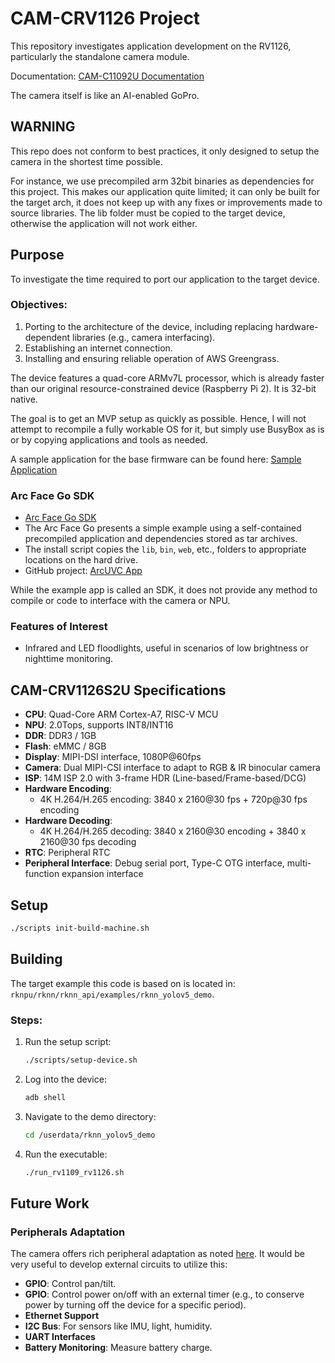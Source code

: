 # CAM-CRV1126 Project

This repository investigates application development on the RV1126, particularly the standalone camera module.

Documentation: [CAM-C11092U Documentation](https://wiki.t-firefly.com/en/CAM-C11092U/index.html)


The camera itself is like an AI-enabled GoPro.

## WARNING
This repo does not conform to best practices, it only designed to setup the camera in the shortest time possible. 

For instance, we use precompiled arm 32bit binaries as dependencies for this project. This makes our application quite limited; it can only be built for the target arch, it does not keep up with any fixes or improvements made to source libraries. The lib folder must be copied to the target device, otherwise the application will not work either. 

## Purpose

To investigate the time required to port our application to the target device.

### Objectives:
1. Porting to the architecture of the device, including replacing hardware-dependent libraries (e.g., camera interfacing).
2. Establishing an internet connection.
3. Installing and ensuring reliable operation of AWS Greengrass.

The device features a quad-core ARMv7L processor, which is already faster than our original resource-constrained device (Raspberry Pi 2). It is 32-bit native.

The goal is to get an MVP setup as quickly as possible. Hence, I will not attempt to recompile a fully workable OS for it, but simply use BusyBox as is or by copying applications and tools as needed.

A sample application for the base firmware can be found here: [Sample Application](https://en.t-firefly.com/doc/download/85.html)

### Arc Face Go SDK

- [Arc Face Go SDK](https://drive.google.com/drive/folders/14G_Pdt5fiUMp1MxWn1fek2ezb9F3HRTm)
- The Arc Face Go presents a simple example using a self-contained precompiled application and dependencies stored as tar archives.
- The install script copies the `lib`, `bin`, `web`, etc., folders to appropriate locations on the hard drive.
- GitHub project: [ArcUVC App](https://gitlab.com/firefly-linux/external/arcuvc_app)

While the example app is called an SDK, it does not provide any method to compile or code to interface with the camera or NPU.

### Features of Interest

- Infrared and LED floodlights, useful in scenarios of low brightness or nighttime monitoring.


## CAM-CRV1126S2U Specifications

- **CPU**: Quad-Core ARM Cortex-A7, RISC-V MCU
- **NPU**: 2.0Tops, supports INT8/INT16
- **DDR**: DDR3 / 1GB
- **Flash**: eMMC / 8GB
- **Display**: MIPI-DSI interface, 1080P@60fps
- **Camera**: Dual MIPI-CSI interface to adapt to RGB & IR binocular camera
- **ISP**: 14M ISP 2.0 with 3-frame HDR (Line-based/Frame-based/DCG)
- **Hardware Encoding**:
  - 4K H.264/H.265 encoding: 3840 x 2160@30 fps + 720p@30 fps encoding
- **Hardware Decoding**:
  - 4K H.264/H.265 decoding: 3840 x 2160@30 encoding + 3840 x 2160@30 fps decoding
- **RTC**: Peripheral RTC
- **Peripheral Interface**: Debug serial port, Type-C OTG interface, multi-function expansion interface

## Setup

```bash
./scripts init-build-machine.sh
```

## Building

The target example this code is based on is located in: `rknpu/rknn/rknn_api/examples/rknn_yolov5_demo`. 

### Steps:
1. Run the setup script:
   ```bash
   ./scripts/setup-device.sh
   ```
2. Log into the device:
   ```bash
   adb shell
   ```
3. Navigate to the demo directory:
   ```bash
   cd /userdata/rknn_yolov5_demo
   ```
4. Run the executable:
   ```bash
   ./run_rv1109_rv1126.sh
   ```


## Future Work

### Peripherals Adaptation

The camera offers rich peripheral adaptation as noted [here](https://wiki.t-firefly.com/en/CAM-C11092U/Device_adaptation.html). It would be very useful to develop external circuits to utilize this:

- **GPIO**: Control pan/tilt.
- **GPIO**: Control power on/off with an external timer (e.g., to conserve power by turning off the device for a specific period).
- **Ethernet Support**
- **I2C Bus**: For sensors like IMU, light, humidity.
- **UART Interfaces**
- **Battery Monitoring**: Measure battery charge.